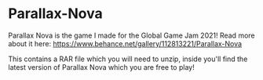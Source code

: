 # Parallax-Nova
Parallax Nova is the game I made for the Global Game Jam 2021! 
Read more about it here: https://www.behance.net/gallery/112813221/Parallax-Nova 
	
This contains a RAR file which you will need to unzip, inside you'll find the latest version of Parallax Nova which you are free to play!
